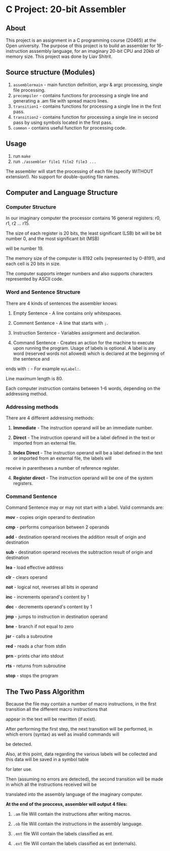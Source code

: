 # C Project: 20-bit Assembler
## About
This project is an assignment in a C programming course (20465) at the Open university. The purpose of this project is to build an
assembler for 16-instruction asssembly language, for an imaginary 20-bit CPU and 20kb of memory size.
This project was done by Liav Shitrit.

## Source structure (Modules)
1. `assemblermain` - main function definition, argv & argc processing, single file processing.
2. `precompiler` - contains functions for processing a single line and generating a .am file with spread macro lines.
3. `transition1` - contains functions for processing a single line in the first pass.
4. `transition2` - contains function for processing a single line in second pass by using symbols located in the first pass.
5. `common` - contains useful function for processing code.

## Usage
1. run `make`
2. run `./assembler file1 file2 file3 ...`

The assembler will start the processing of each file (specify WITHOUT extension!). No support for double-quoting file names.

## Computer and Language Structure

### Computer Structure
In our imaginary computer the processor contains 16 general registers: r0, r1, r2 ... r15.

The size of each register is 20 bits, the least significant (LSB) bit will be bit number 0, and the most significant bit (MSB)

will be number 19.

The memory size of the computer is 8192 cells (represented by 0-8191), and each cell is 20 bits in size.

The computer supports integer numbers and also supports characters represented by ASCII code.


### Word and Sentence Structure
There are 4 kinds of sentences the assembler knows:

1. Empty Sentence - A line contains only whitespaces.

2. Comment Sentence - A line that starts with `;`.

3. Instruction Sentence - Variables assignment and declaration.

4. Command Sentence - Creates an action for the machine to execute upon running the program. Usage of labels is optional. A label is any word (reserved words not allowed) which is declared at the beginning of the sentence and 

ends with `:` - For example `myLabel:`.

Line maximum length is 80. 

Each computer instruction contains between 1-6 words, depending on the addressing method. 


### Addressing methods
There are 4 different addressing methods:

1. **Immediate** - The instruction operand will be an immediate number.

2. **Direct** - The instruction operand will be a label defined in the text or imported from an external file.

3. **Index Direct** - The instruction operand will be a label defined in the text or imported from an external file, the labels will

receive in parentheses a number of reference register.

4. **Register direct** - The instruction operand will be one of the system registers.


### Command Sentence

Command Sentence may or may not start with a label. Valid commands are: 

**mov** - copies origin operand to destination

**cmp** - performs comparison between 2 operands

**add** - destination operand receives the addition result of origin and destination

**sub** - destination operand receives the subtraction result of origin and destination

**lea** - load effective address

**clr** - clears operand

**not** - logical not, reverses all bits in operand

**inc** - increments operand's content by 1

**dec** - decrements operand's content by 1

**jmp** - jumps to instruction in destination operand

**bne** - branch if not equal to zero

**jsr** - calls a subroutine

**red** - reads a char from stdin

**prn** - prints char into stdout

**rts** - returns from subroutine

**stop** - stops the program


## The Two Pass Algorithm
Because the file may contain a number of macro instructions, in the first transition all the different macro instructions that 

appear in the text will be rewritten (if exist).

After performing the first step, the next transition will be performed, in which errors (syntax) as well as invalid commands will

be detected.

Also, at this point, data regarding the various labels will be collected and this data will be saved in a symbol table 

for later use.

Then (assuming no errors are detected), the second transition will be made in which all the instructions received will be

translated into the assembly language of the imaginary computer.

**At the end of the proccess, assembler will output 4 files:**

1. `.am` file Will contain the instructions after writing macros.

2. `.ob` file Will contain the instructions in the assembly language.

3. `.ent` file Will contain the labels classified as ent.

4. `.ext` file Will contain the labels classified as ext (externals).
